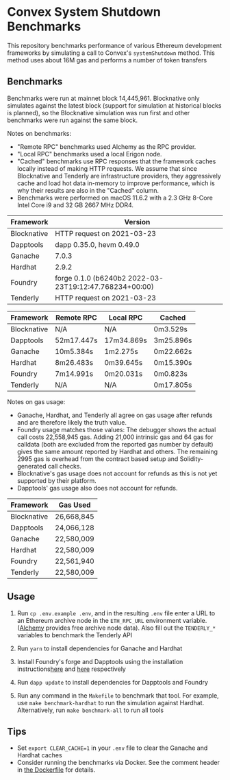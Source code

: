 # Convex System Shutdown Benchmarks

This repository benchmarks performance of various Ethereum development
frameworks by simulating a call to Convex's `systemShutdown` method. This method
uses about 16M gas and performs a number of token transfers

## Benchmarks

Benchmarks were run at mainnet block 14,445,961. Blocknative only simulates against the latest block (support for simulation at historical blocks is planned), so the Blocknative simulation was run first and other benchmarks were run against the same block.

Notes on benchmarks:
- "Remote RPC" benchmarks used Alchemy as the RPC provider.
- "Local RPC" benchmarks used a local Erigon node.
- "Cached" benchmarks use RPC responses that the framework caches locally instead of making HTTP requests. We assume that since Blocknative and Tenderly are infrastructure providers, they aggressively cache and load hot data in-memory to improve performance, which is why their results are also in the "Cached" column.
- Benchmarks were performed on macOS 11.6.2 with a 2.3 GHz 8-Core Intel Core i9 and 32 GB 2667 MHz DDR4.

| Framework   | Version                                                |
| ----------- | ------------------------------------------------------ |
| Blocknative | HTTP request on 2021-03-23                             |
| Dapptools   | dapp 0.35.0, hevm 0.49.0                               |
| Ganache     | 7.0.3                                                  |
| Hardhat     | 2.9.2                                                  |
| Foundry     | forge 0.1.0 (b6240b2 2022-03-23T19:12:47.768234+00:00) |
| Tenderly    | HTTP request on 2021-03-23                             |

| Framework   | Remote RPC | Local RPC  | Cached    |
| ----------- | ---------- | ---------- | --------- |
| Blocknative | N/A        | N/A        | 0m3.529s  |
| Dapptools   | 52m17.447s | 17m34.869s | 3m25.896s |
| Ganache     | 10m5.384s  | 1m2.275s   | 0m22.662s |
| Hardhat     | 8m26.483s  | 0m39.645s  | 0m15.390s |
| Foundry     | 7m14.991s  | 0m20.031s  | 0m0.823s  |
| Tenderly    | N/A        | N/A        | 0m17.805s |

Notes on gas usage:
- Ganache, Hardhat, and Tenderly all agree on gas usage after refunds and are therefore likely the truth value.
- Foundry usage matches those values: The debugger shows the actual call costs 22,558,945 gas. Adding 21,000 intrinsic gas and 64 gas for calldata (both are excluded from the reported gas number by default) gives the same amount reported by Hardhat and others. The remaining 2995 gas is overhead from the contract based setup and Solidity-generated call checks.
- Blocknative's gas usage does not account for refunds as this is not yet supported by their platform.
- Dapptools' gas usage also does not account for refunds.

| Framework   | Gas Used   |
| ----------- | ---------- |
| Blocknative | 26,668,845 |
| Dapptools   | 24,066,128 |
| Ganache     | 22,580,009 |
| Hardhat     | 22,580,009 |
| Foundry     | 22,561,940 |
| Tenderly    | 22,580,009 |

## Usage

1. Run `cp .env.example .env`, and in the resulting `.env` file enter a URL to an Ethereum archive node in the `ETH_RPC_URL` environment variable. ([Alchemy](https://www.alchemy.com/) provides free archive node data). Also fill out the `TENDERLY_*` variables to benchmark the Tenderly API

2. Run `yarn` to install dependencies for Ganache and Hardhat 

3. Install Foundry's forge and Dapptools using the installation instructions[here](https://github.com/gakonst/foundry/) and [here](https://github.com/dapphub/dapptools/) respectively

4. Run `dapp update` to install dependencies for Dapptools and Foundry

5. Run any command in the `Makefile` to benchmark that tool. For example, use `make benchmark-hardhat` to run the simulation against Hardhat. Alternatively, run `make benchmark-all` to run all tools

## Tips

- Set `export CLEAR_CACHE=1` in your `.env` file to clear the Ganache and Hardhat caches
- Consider running the benchmarks via Docker. See the comment header in [the Dockerfile](./Dockerfile) for details.